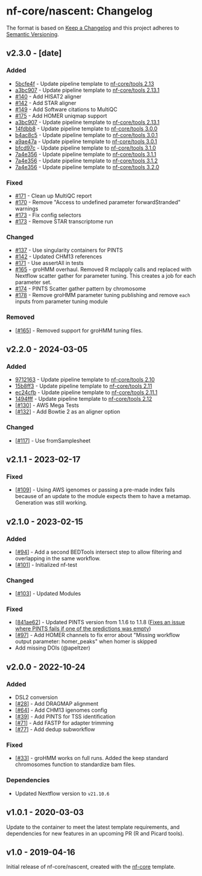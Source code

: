 # nf-core/nascent: Changelog

The format is based on [Keep a Changelog](https://keepachangelog.com/en/1.0.0/)
and this project adheres to [Semantic Versioning](https://semver.org/spec/v2.0.0.html).

## v2.3.0 - [date]

### Added

- [5bcfe4f](https://github.com/nf-core/nascent/commit/5bcfe4ff1729b89e9e5741c473d32168b836a57f) - Update pipeline template to [nf-core/tools 2.13](https://github.com/nf-core/tools/releases/tag/2.13)
- [a3bc907](https://github.com/nf-core/nascent/commit/a3bc907e9afd9dd2a9572798fa16fbc781c3dcb0) - Update pipeline template to [nf-core/tools 2.13.1](https://github.com/nf-core/tools/releases/tag/2.13.1)
- [#140](https://github.com/nf-core/nascent/pull/140) - Add HISAT2 aligner
- [#142](https://github.com/nf-core/nascent/pull/142) - Add STAR aligner
- [#149](https://github.com/nf-core/nascent/pull/149) - Add Software citations to MultiQC
- [#175](https://github.com/nf-core/nascent/pull/175) - Add HOMER uniqmap support
- [a3bc907](https://github.com/nf-core/nascent/commit/a3bc907e9afd9dd2a9572798fa16fbc781c3dcb0) - Update pipeline template to [nf-core/tools 2.13.1](https://github.com/nf-core/tools/releases/tag/2.13.1)
- [14fdbb8](https://github.com/nf-core/nascent/commit/14fdbb83fe944fc4d8d77e804f0332510d82fea4) - Update pipeline template to [nf-core/tools 3.0.0](https://github.com/nf-core/tools/releases/tag/3.0.0)
- [b4ac8c5](https://github.com/nf-core/nascent/commit/b4ac8c5) - Update pipeline template to [nf-core/tools 3.0.1](https://github.com/nf-core/tools/releases/tag/3.0.1)
- [a9ae47a](https://github.com/nf-core/nascent/commit/a9ae47a) - Update pipeline template to [nf-core/tools 3.0.1](https://github.com/nf-core/tools/releases/tag/3.0.2)
- [bfcd97c](https://github.com/nf-core/nascent/commit/bfcd97c) - Update pipeline template to [nf-core/tools 3.1.0](https://github.com/nf-core/tools/releases/tag/3.1.0)
- [7a4e356](https://github.com/nf-core/nascent/commit/7a4e356) - Update pipeline template to [nf-core/tools 3.1.1](https://github.com/nf-core/tools/releases/tag/3.1.1)
- [7a4e356](https://github.com/nf-core/nascent/commit/debe6a9) - Update pipeline template to [nf-core/tools 3.1.2](https://github.com/nf-core/tools/releases/tag/3.1.2)
- [7a4e356](https://github.com/nf-core/nascent/commit/f60a3cb) - Update pipeline template to [nf-core/tools 3.2.0](https://github.com/nf-core/tools/releases/tag/3.2.0)

### Fixed

- [#171](https://github.com/nf-core/nascent/pull/171) - Clean up MultiQC report
- [#170](https://github.com/nf-core/nascent/pull/170) - Remove "Access to undefined parameter forwardStranded" warnings
- [#173](https://github.com/nf-core/nascent/pull/173) - Fix config selectors
- [#173](https://github.com/nf-core/nascent/pull/173) - Remove STAR transcriptome run

### Changed

- [#137](https://github.com/nf-core/nascent/pull/137) - Use singularity containers for PINTS
- [#142](https://github.com/nf-core/nascent/pull/142) - Updated CHM13 references
- [#171](https://github.com/nf-core/nascent/pull/171) - Use assertAll in tests
- [#165](https://github.com/nf-core/nascent/pull/165) - groHMM overhaul. Removed R mclapply calls and replaced with Nextflow scatter gather for parameter tuning. This creates a job for each parameter set.
- [#174](https://github.com/nf-core/nascent/pull/174) - PINTS Scatter gather pattern by chromosome
- [#178](https://github.com/nf-core/nascent/pull/178) - Remove groHMM parameter tuning publishing and remove `each` inputs from parameter tuning module

### Removed

- [[#165](https://github.com/nf-core/nascent/pull/165)] - Removed support for groHMM tuning files.

## v2.2.0 - 2024-03-05

### Added

- [9712163](https://github.com/nf-core/nascent/commit/97121638eb77e175b912ff45a669426e532c5d7f) - Update pipeline template to [nf-core/tools 2.10](https://github.com/nf-core/tools/releases/tag/2.10)
- [15b8ff3](https://github.com/nf-core/nascent/commit/15b8ff31cd43ec2e330ce7958bd6d7d65529b4d3) - Update pipeline template to [nf-core/tools 2.11](https://github.com/nf-core/tools/releases/tag/2.11)
- [ec24cfb](https://github.com/nf-core/nascent/commit/ec24cfb2646904bcc78379a071b50b53a855b9a9) - Update pipeline template to [nf-core/tools 2.11.1](https://github.com/nf-core/tools/releases/tag/2.11.1)
- [1494fff](https://github.com/nf-core/nascent/commit/1494fff2ecd8b498e19d7d0fa3f7ee0f71088ab4) - Update pipeline template to [nf-core/tools 2.12](https://github.com/nf-core/tools/releases/tag/2.12)
- [[#130](https://github.com/nf-core/nascent/pull/130)] - AWS Mega Tests
- [[#132](https://github.com/nf-core/nascent/pull/132)] - Add Bowtie 2 as an aligner option

### Changed

- [[#117](https://github.com/nf-core/nascent/pull/117)] - Use fromSamplesheet

## v2.1.1 - 2023-02-17

### Fixed

- [[#109](https://github.com/nf-core/nascent/pull/109)] - Using AWS igenomes or passing a pre-made index fails because of an update to the module expects them to have a metamap. Generation was still working.

## v2.1.0 - 2023-02-15

### Added

- [[#94](https://github.com/nf-core/nascent/pull/94)] - Add a second BEDTools intersect step to allow filtering and overlapping in the same workflow.
- [[#101](https://github.com/nf-core/nascent/pull/101)] - Initialized nf-test

### Changed

- [[#103](https://github.com/nf-core/nascent/pull/103)] - Updated Modules

### Fixed

- [[841ae62](https://github.com/nf-core/nascent/commit/841ae62)] - Updated PINTS version from 1.1.6 to 1.1.8 ([Fixes an issue where PINTS fails if one of the predictions was empty](https://github.com/hyulab/PINTS/issues/12))
- [[#97](https://github.com/nf-core/nascent/pull/97)] - Add HOMER channels to fix error about "Missing workflow output parameter: homer_peaks" when homer is skipped
- Add missing DOIs (@apeltzer)

## v2.0.0 - 2022-10-24

### Added

- DSL2 conversion
- [[#28](https://github.com/nf-core/nascent/issues/28)] - Add DRAGMAP alignment
- [[#64](https://github.com/nf-core/nascent/pull/64)] - Add CHM13 igenomes config
- [[#39](https://github.com/nf-core/nascent/issues/39)] - Add PINTS for TSS identification
- [[#71](https://github.com/nf-core/nascent/issues/71)] - Add FASTP for adapter trimming
- [[#77](https://github.com/nf-core/nascent/issues/77)] - Add dedup subworkflow

### Fixed

- [[#33](https://github.com/nf-core/nascent/issues/33)] - groHMM works on full runs. Added the keep standard chromosomes function to standardize bam files.

### Dependencies

- Updated Nextflow version to `v21.10.6`

## v1.0.1 - 2020-03-03

Update to the container to meet the latest template requirements, and dependencies for new features in an upcoming PR (R and Picard tools).

## v1.0 - 2019-04-16

Initial release of nf-core/nascent, created with the [nf-core](http://nf-co.re/) template.
